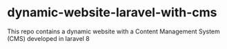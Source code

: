 # dynamic-website-laravel-with-cms
This repo contains a dynamic website with a Content Management System (CMS) developed in laravel 8
